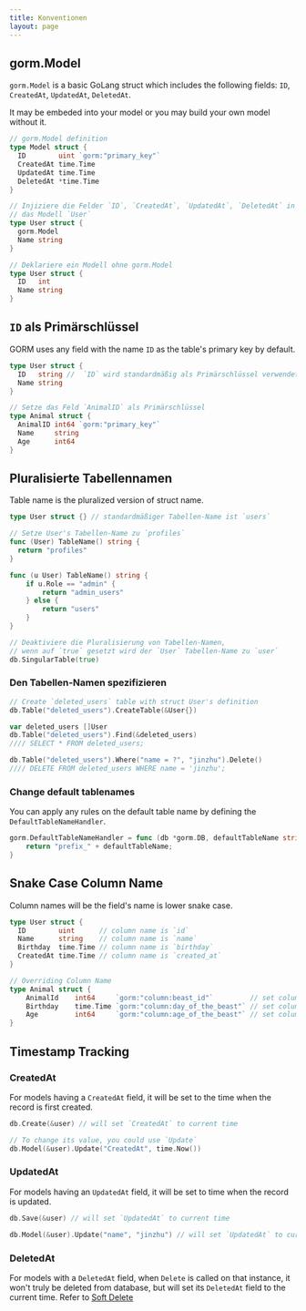 ```yaml
---
title: Konventionen
layout: page
---
```


## gorm.Model

`gorm.Model` is a basic GoLang struct which includes the following fields: `ID`, `CreatedAt`, `UpdatedAt`, `DeletedAt`.

It may be embeded into your model or you may build your own model without it.

```go
// gorm.Model definition
type Model struct {
  ID        uint `gorm:"primary_key"`
  CreatedAt time.Time
  UpdatedAt time.Time
  DeletedAt *time.Time
}

// Injiziere die Felder `ID`, `CreatedAt`, `UpdatedAt`, `DeletedAt` in
// das Modell `User`
type User struct {
  gorm.Model
  Name string
}

// Deklariere ein Modell ohne gorm.Model
type User struct {
  ID   int
  Name string
}
```

## `ID` als Primärschlüssel

GORM uses any field with the name `ID` as the table's primary key by default.

```go
type User struct {
  ID   string //  `ID` wird standardmäßig als Primärschlüssel verwendet
  Name string
}

// Setze das Feld `AnimalID` als Primärschlüssel
type Animal struct {
  AnimalID int64 `gorm:"primary_key"`
  Name     string
  Age      int64
}
```

## Pluralisierte Tabellennamen

Table name is the pluralized version of struct name.

```go
type User struct {} // standardmäßiger Tabellen-Name ist `users`

// Setze User's Tabellen-Name zu `profiles`
func (User) TableName() string {
  return "profiles"
}

func (u User) TableName() string {
    if u.Role == "admin" {
        return "admin_users"
    } else {
        return "users"
    }
}

// Deaktiviere die Pluralisierung von Tabellen-Namen,
// wenn auf `true` gesetzt wird der `User` Tabellen-Name zu `user`
db.SingularTable(true)
```

### Den Tabellen-Namen spezifizieren

```go
// Create `deleted_users` table with struct User's definition
db.Table("deleted_users").CreateTable(&User{})

var deleted_users []User
db.Table("deleted_users").Find(&deleted_users)
//// SELECT * FROM deleted_users;

db.Table("deleted_users").Where("name = ?", "jinzhu").Delete()
//// DELETE FROM deleted_users WHERE name = 'jinzhu';
```

### Change default tablenames

You can apply any rules on the default table name by defining the `DefaultTableNameHandler`.

```go
gorm.DefaultTableNameHandler = func (db *gorm.DB, defaultTableName string) string  {
    return "prefix_" + defaultTableName;
}
```

## Snake Case Column Name

Column names will be the field's name is lower snake case.

```go
type User struct {
  ID        uint      // column name is `id`
  Name      string    // column name is `name`
  Birthday  time.Time // column name is `birthday`
  CreatedAt time.Time // column name is `created_at`
}

// Overriding Column Name
type Animal struct {
    AnimalId    int64     `gorm:"column:beast_id"`         // set column name to `beast_id`
    Birthday    time.Time `gorm:"column:day_of_the_beast"` // set column name to `day_of_the_beast`
    Age         int64     `gorm:"column:age_of_the_beast"` // set column name to `age_of_the_beast`
}
```

## Timestamp Tracking

### CreatedAt

For models having a `CreatedAt` field, it will be set to the time when the record is first created.

```go
db.Create(&user) // will set `CreatedAt` to current time

// To change its value, you could use `Update`
db.Model(&user).Update("CreatedAt", time.Now())
```

### UpdatedAt

For models having an `UpdatedAt` field, it will be set to time when the record is updated.

```go
db.Save(&user) // will set `UpdatedAt` to current time

db.Model(&user).Update("name", "jinzhu") // will set `UpdatedAt` to current time
```

### DeletedAt

For models with a `DeletedAt` field, when `Delete` is called on that instance, it won't truly be deleted from database, but will set its `DeletedAt` field to the current time. Refer to [Soft Delete](/docs/delete.html#Soft-Delete)